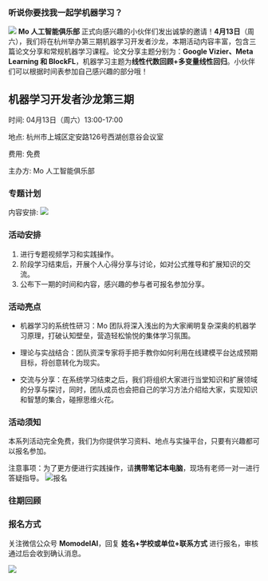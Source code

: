 ### 听说你要找我一起学机器学习？
![](https://ws4.sinaimg.cn/large/006tKfTcgy1g127sas0pqj30ye0m8aes.jpg)
**Mo 人工智能俱乐部** 正式向感兴趣的小伙伴们发出诚挚的邀请！**4月13日**（周六），我们将在杭州举办第三期机器学习开发者沙龙，本期活动内容丰富，包含三篇论文分享和常规机器学习课程。论文分享主题分别为：**Google Vizier、Meta Learning 和 BlockFL**，机器学习主题为**线性代数回顾+多变量线性回归**。小伙伴们可以根据时间表参加自己感兴趣的部分哦！
## 机器学习开发者沙龙第三期

时间:  04月13日（周六）13:00-17:00

地点: 杭州市上城区定安路126号西湖创意谷会议室

费用: 免费

主办方:  Mo 人工智能俱乐部

### 专题计划
内容安排: 
![](https://ws4.sinaimg.cn/large/006tNc79ly1g1vc0vvtowj30ii0sitbk.jpg)

### 活动安排
1. 进行专题视频学习和实践操作。
2. 阶段学习结束后，开展个人心得分享与讨论，如对公式推导和扩展知识的交流。
3. 公布下一期的时间和内容，感兴趣的参与者可报名参加分享。
### 活动亮点

- 机器学习的系统性研习：Mo 团队将深入浅出的为大家阐明复杂深奥的机器学习原理，打破认知壁垒，营造轻松愉悦的集体学习氛围。

- 理论与实战结合：团队资深专家将手把手教你如何利用在线建模平台达成预期目标，将创意转化为现实。

- 交流与分享：在系统学习结束之后，我们将组织大家进行当堂知识和扩展领域的分享与探讨，同时，团队成员也会把自己的学习方法介绍给大家，实现知识和智慧的集合，碰擦思维火花。

### 活动须知
本系列活动完全免费，我们为你提供学习资料、地点与实操平台，只要有兴趣都可以报名参加。

注意事项：为了更方便进行实践操作，请**携带笔记本电脑**，现场有老师一对一进行答疑指导。
![报名](https://ws4.sinaimg.cn/large/006tKfTcgy1g12863b6byj311w08it99.jpg)

### 往期回顾

### 报名方式
关注微信公众号 **MomodelAI**，回复 **姓名+学校或单位+联系方式** 进行报名，审核通过后会收到确认消息。

![](https://ws2.sinaimg.cn/large/006tKfTcgy1g1g8uip6c7j30uy0f0tbu.jpg)
